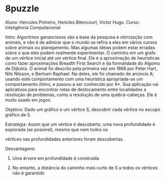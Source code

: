 # 8puzzle

Aluno: Hercules Pinheiro, Hericles Bitencourt, Victor Hugo.
Curso: Inteligência Computacional

Intro:
Algoritmos gananciosos são a base da pesquisa e otimização com animais, e não é de admirar que o mundo se refira a eles em vários cursos sobre animais ou planejamento. Mas algumas ideias podem estar erradas sobre o que eles podem realmente experimentar. O caminho em um grafo de um vértice inicial até um vértice final. Ele é a aproximação de heurísticas como fazer aproximações Breadth First Search e da formalidade do Algomo de Dijkstra. O animal foi descrito pela primeira vez em 1968 por Peter Hart, Nils Nilsson, e Bertram Raphael. Na deles, ele foi chamado de anúncio A; usando este comportamento com uma heurística apropriada-se um comportamento ótimo, e passou a ser conhecido por A*. Sua aplicação vai aplicativos para encontrar rotas de deslocamento entre localidades a resolução de problemas, como a resolução de uma quebra-cabeças. Ele é muito usado em jogos.


Objetivo: Dado um gráfico e um vértice S, descobrir cada vértice no escopo gráfico de S.

Estratégia: Assim que um vértice é descoberto, uma nova profundidade é explorada (se possível), mesmo que nem todos os

vértices nas profundidades anteriores foram descobertas.

Desvantagens:

1. Uma árvore em profundidade é construída

2. No entanto, a distância do caminho mais curto de S a todos os vértices não é garantido



